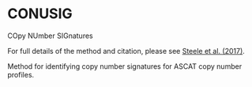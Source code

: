 # CONUSIG
COpy NUmber SIGnatures

For full details of the method and citation, please see [Steele et al. (2017)](https://www.sciencedirect.com/science/article/pii/S1535610819300972).

Method for identifying copy number signatures for ASCAT copy number profiles.
